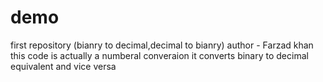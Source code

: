 # demo
first repository (bianry to decimal,decimal to bianry)
author - Farzad khan
<br>
this code is actually a numberal converaion
it converts binary to decimal equivalent and vice versa
